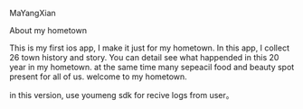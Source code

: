 MaYangXian

About my hometown 

This is my first ios app, I make it just for my hometown. 
In this app, I collect 26 town history and story.
You can detail see what happended in this 20 year in my hometown. at the same time many sepeacil food and beauty spot present for all of us. welcome to my hometown.

in this version, use youmeng sdk for recive logs from user。

